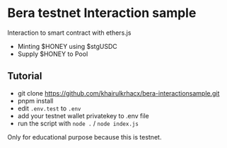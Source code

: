 # Bera testnet Interaction sample

Interaction to smart contract with ethers.js

- Minting $HONEY using $stgUSDC
- Supply $HONEY to Pool

## Tutorial
- git clone https://github.com/khairulkrhacx/bera-interactionsample.git
- pnpm install
- edit `.env.test` to `.env`
- add your testnet wallet privatekey to .env file
- run the script with `node .` / `node index.js`


Only for educational purpose because this is testnet.
